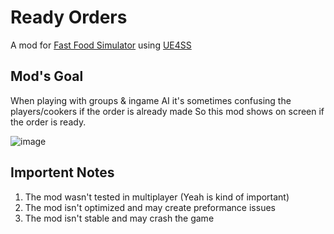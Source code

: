 # Ready Orders

A mod for [Fast Food Simulator](https://store.steampowered.com/app/2916430/Fast_Food_Simulator/) using [UE4SS](https://github.com/UE4SS-RE/RE-UE4SS)

## Mod's Goal

When playing with groups & ingame AI it's sometimes confusing the players/cookers if the order is already made
So this mod shows on screen if the order is ready.

![image](https://github.com/user-attachments/assets/fc74ec08-ae04-4ed7-bc08-119f2a35fd16)

## Importent Notes

1. The mod wasn't tested in multiplayer (Yeah is kind of important)
2. The mod isn't optimized and may create preformance issues
3. The mod isn't stable and may crash the game
